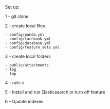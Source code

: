 Set up:

1 - git clone   

2 - create local files

    - config/panda.yml
    - config/facebook.yml
    - config/database.yml
    - config/feature_sets.yml
3 - create local folders       

    - public/attachments
    - log
    - tmp

4 - rails c    

5 - Install and run Elasticsearch or turn off feature

6 - Update indexes
